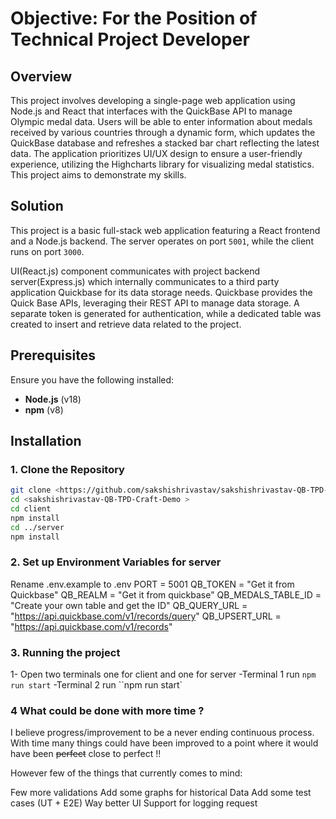 # Objective: For the Position of Technical Project Developer

## Overview

This project involves developing a single-page web application using Node.js and React that interfaces with the QuickBase API to manage Olympic medal data. Users will be able to enter information about medals received by various countries through a dynamic form, which updates the QuickBase database and refreshes a stacked bar chart reflecting the latest data. The application prioritizes UI/UX design to ensure a user-friendly experience, utilizing the Highcharts library for visualizing medal statistics. This project aims to demonstrate my skills.

## Solution


This project is a basic full-stack web application featuring a React frontend and a Node.js backend. The server operates on port `5001`, while the client runs on port `3000`.

UI(React.js) component communicates with project backend server(Express.js) which internally communicates to a third party application Quickbase for its data storage needs. Quickbase provides the Quick Base APIs, leveraging their REST API to manage data storage. A separate token is generated for authentication, while a dedicated table was created to insert and retrieve data related to the project.

## Prerequisites

Ensure you have the following installed:
- **Node.js** (v18)
- **npm** (v8)

## Installation

### 1. Clone the Repository

```bash
git clone <https://github.com/sakshishrivastav/sakshishrivastav-QB-TPD-Craft-Demo >
cd <sakshishrivastav-QB-TPD-Craft-Demo >
cd client
npm install
cd ../server
npm install
```

### 2. Set up Environment Variables for server
Rename .env.example to .env
PORT = 5001
QB_TOKEN = "Get it from Quickbase"
QB_REALM = "Get it from quickbase"
QB_MEDALS_TABLE_ID = "Create your own table and get the ID"
QB_QUERY_URL = "https://api.quickbase.com/v1/records/query"
QB_UPSERT_URL = "https://api.quickbase.com/v1/records"


### 3. Running the project
1- Open two terminals one for client and one for server
-Terminal 1 run `npm run start`
-Terminal 2 run ``npm run start`


 ### 4 What could be done with more time ?

I believe progress/improvement to be a never ending continuous process. With time many things could have been improved to a point where it would have been ~~perfect~~ close to perfect !!

However few of the things that currently comes to mind:

Few more validations
Add some graphs for historical Data
Add some test cases (UT + E2E)
Way better UI
Support for logging request
